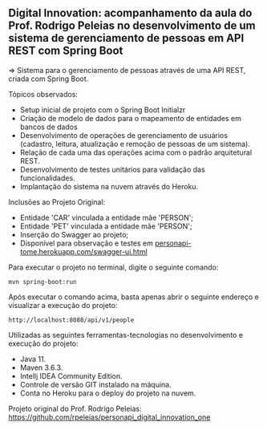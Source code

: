 <h2>Digital Innovation: acompanhamento da aula do Prof. Rodrigo Peleias no desenvolvimento de um sistema de gerenciamento de pessoas em API REST com Spring Boot</h2>

=> Sistema para o gerenciamento de pessoas através de uma API REST, criada com Spring Boot.

Tópicos observados:

* Setup inicial de projeto com o Spring Boot Initialzr 
* Criação de modelo de dados para o mapeamento de entidades em bancos de dados
* Desenvolvimento de operações de gerenciamento de usuários (cadastro, leitura, atualização e remoção de pessoas de um sistema).
* Relação de cada uma das operações acima com o padrão arquitetural REST.
* Desenvolvimento de testes unitários para validação das funcionalidades.
* Implantação do sistema na nuvem através do Heroku.

Inclusões ao Projeto Original:

* Entidade 'CAR' vinculada a entidade mãe 'PERSON';
* Entidade 'PET' vinculada a entidade mãe 'PERSON';
* Inserção do Swagger ao projeto;
* Disponível para observação e testes em <a href="https://personapi-tome.herokuapp.com/swagger-ui.html" target="_blank">personapi-tome.herokuapp.com/swagger-ui.html</a>

Para executar o projeto no terminal, digite o seguinte comando:

```shell script
mvn spring-boot:run 
```

Após executar o comando acima, basta apenas abrir o seguinte endereço e visualizar a execução do projeto:

```
http://localhost:8080/api/v1/people
```

Utilizadas as seguintes ferramentas-tecnologias no desenvolvimento e execução do projeto:

* Java 11.
* Maven 3.6.3.
* Intellj IDEA Community Edition.
* Controle de versão GIT instalado na máquina.
* Conta no Heroku para o deploy do projeto na nuvem.

Projeto original do Prof. Rodrigo Peleias: https://github.com/rpeleias/personapi_digital_innovation_one



